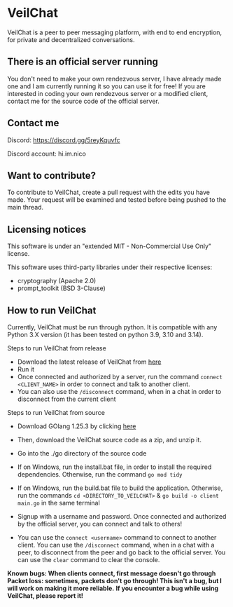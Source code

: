 # VeilChat
VeilChat is a peer to peer messaging platform, with end to end encryption, for private and decentralized conversations.


## There is an official server running
You don't need to make your own rendezvous server, I have already made one and I am currently running it so you can use it for free!
If you are interested in coding your own rendezvous server or a modified client, contact me for the source code of the official server.


## Contact me
Discord: https://discord.gg/5reyKquvfc

Discord account: hi.im.nico


## Want to contribute?
To contribute to VeilChat, create a pull request with the edits you have made. Your request will be examined and tested before being pushed to the main thread.


## Licensing notices
This software is under an "extended MIT - Non-Commercial Use Only" license.

This software uses third-party libraries under their respective licenses:
- cryptography (Apache 2.0)
- prompt_toolkit (BSD 3-Clause)


## How to run VeilChat
Currently, VeilChat must be run through python. It is compatible with any Python 3.X version (it has been tested on python 3.9, 3.10 and 3.14).

Steps to run VeilChat from release
- Download the latest release of VeilChat from [here](https://github.com/NicoOnIce/VeilChat/releases)
- Run it
- Once connected and authorized by a server, run the command `connect <CLIENT_NAME>` in order to connect and talk to another client.
- You can also use the `/disconnect` command, when in a chat in order to disconnect from the current client

Steps to run VeilChat from source
- Download GOlang 1.25.3 by clicking [here](https://go.dev/dl/)
- Then, download the VeilChat source code as a zip, and unzip it.
- Go into the ./go directory of the source code
- If on Windows, run the install.bat file, in order to install the required dependencies. Otherwise, run the command `go mod tidy`
- If on Windows, run the build.bat file to build the application. Otherwise, run the commands `cd <DIRECTORY_TO_VEILCHAT>` & `go build -o client main.go` in the same terminal

- Signup with a username and password. Once connected and authorized by the official server, you can connect and talk to others!
- You can use the `connect <username>` command to connect to another client. You can use the `/disconnect` command, when in a chat with a peer, to disconnect from the peer and go back to the official server. You can use the `clear` command to clear the console.

**Known bugs: When clients connect, first message doesn't go through**
**Packet loss: sometimes, packets don't go through! This isn't a bug, but I will work on making it more reliable.**
**If you encounter a bug while using VeilChat, please report it!**
